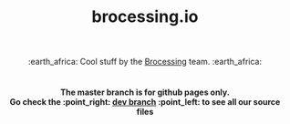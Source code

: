 <h1 align="center">
brocessing.io<br/><br/>
</h1>

<div align="center">
:earth_africa: Cool stuff by the <a href="https://github.com/brocessing">Brocessing</a> team. :earth_africa:
</div>

<br/>

<h4 align="center">
The master branch is for github pages only. <br/>
Go check the :point_right: <a href="https://github.com/brocessing/brocessing.github.io/tree/dev">dev branch</a> :point_left: to see all our source files
</h4>
